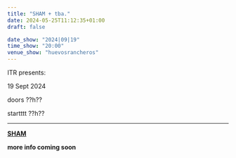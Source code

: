 ```yaml
---
title: "SHAM + tba."
date: 2024-05-25T11:12:35+01:00
draft: false

date_show: "2024|09|19"
time_show: "20:00"
venue_show: "huevosrancheros"
---
```


ITR presents:

19 Sept 2024

doors ??h??

startttt ??h??

---

**[SHAM](https://shamtunes.bandcamp.com)**

**more info coming soon**

<!-- ![SHAM + tba.](../../posters/2024-09-19.jpg) -->
